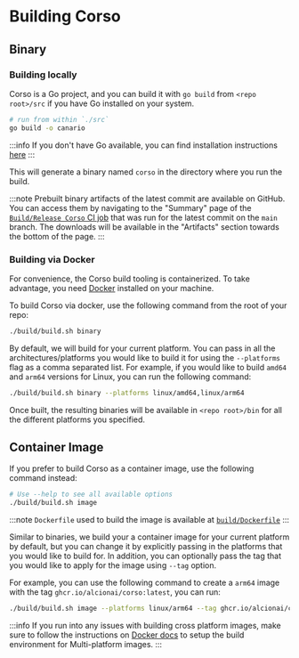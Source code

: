 # Building Corso

## Binary

### Building locally

Corso is a Go project, and you can build it with `go build` from `<repo root>/src`
if you have Go installed on your system.

```bash
# run from within `./src`
go build -o canario 
```

:::info
If you don't have Go available, you can find installation instructions [here](https://go.dev/doc/install)
:::

This will generate a binary named `corso` in the directory where you run the build.

:::note
Prebuilt binary artifacts of the latest commit are available on GitHub.
You can access them by navigating to the "Summary" page of
the [`Build/Release Corso` CI job](https://github.com/alcionai/corso/actions/workflows/ci.yml?query=branch%3Amain)
that was run for the latest commit on the `main` branch.
The downloads will be available in the "Artifacts" section towards the
bottom of the page.
:::

### Building via Docker

For convenience, the Corso build tooling is containerized. To take advantage, you need
[Docker](https://www.docker.com/) installed on your machine.

To build Corso via docker, use the following command from the root of your repo:

```bash
./build/build.sh binary
```

By default, we will build for your current platform. You can pass in
all the architectures/platforms you would like to build it for using
the `--platforms` flag as a comma separated list. For example, if you
would like to build `amd64` and `arm64` versions for Linux, you can
run the following command:

```bash
./build/build.sh binary --platforms linux/amd64,linux/arm64
```

Once built, the resulting binaries will be available in `<repo root>/bin` for all the different platforms you specified.

## Container Image

If you prefer to build Corso as a container image, use the following command instead:

```bash
# Use --help to see all available options
./build/build.sh image
```

:::note
`Dockerfile` used to build the image is available at [`build/Dockerfile`](https://github.com/alcionai/corso/blob/main/build/Dockerfile)
:::

Similar to binaries, we build your a container image for your current
platform by default, but you can change it by explicitly passing in
the platforms that you would like to build for.
In addition, you can optionally pass the tag that you would like to
apply for the image using `--tag` option.

For example, you can use the following command to create a `arm64`
image with the tag `ghcr.io/alcionai/corso:latest`, you can run:

```bash
./build/build.sh image --platforms linux/arm64 --tag ghcr.io/alcionai/corso:latest
```

:::info
If you run into any issues with building cross platform images, make
sure to follow the instructions on [Docker
docs](https://docs.docker.com/build/building/multi-platform/) to setup
the build environment for Multi-platform images.
:::
